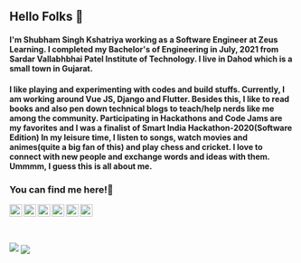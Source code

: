 ## Hello Folks 👋
#### I'm Shubham Singh Kshatriya working as a Software Engineer at Zeus Learning. I completed my Bachelor's of Engineering in July, 2021 from Sardar Vallabhbhai Patel Institute of Technology. I live in Dahod which is a small town in Gujarat.

#### I like playing and experimenting with codes and build stuffs. Currently, I am working around Vue JS, Django and Flutter. Besides this, I like to read books and also pen down technical blogs to teach/help nerds like me among the community.  Participating in Hackathons and Code Jams are my favorites and I was a finalist of Smart India Hackathon-2020(Software Edition) In my leisure time, I listen to songs, watch movies and animes(quite a big fan of this) and play chess and cricket. I love to connect with new people and exchange words and ideas with them. Ummmm, I guess this is all about me. 

### You can find me here!:blue_heart:
[<img align="left" alt="codeSTACKr.com" width="22px" src="https://cdn4.iconfinder.com/data/icons/social-media-2210/24/Medium-512.png" />](https://medium.com/@shubhamkshatriya521)
[<img align="left" alt="codeSTACKr.com" width="22px" src="https://img.pngio.com/hd-website-logos-transparent-background-website-symbol-website-logo-png-2483_2686.png" />](https://shubhamkshatriya25.github.io/portfolio/)
[<img align="left" alt="codeSTACKr.com" width="22px" src="https://upload.wikimedia.org/wikipedia/commons/thumb/4/40/HackerRank_Icon-1000px.png/220px-HackerRank_Icon-1000px.png" />](https://www.hackerrank.com/shub_ham_25)
[<img align="left" alt="codeSTACKr | Twitter" width="22px" src="https://www.freeiconspng.com/thumbs/twitter-icon/twitter-icon-download-18.png" />](https://twitter.com/shubhHAM_)
[<img align="left" alt="codeSTACKr | LinkedIn" width="22px" src="https://www.vectorico.com/wp-content/uploads/2018/02/LinkedIn-Icon-Square.png" />](https://www.linkedin.com/in/shubhamkshatriya25/)
[<img align="left" alt="codeSTACKr | Instagram" width="22px" src="https://assets.stickpng.com/images/580b57fcd9996e24bc43c521.png" />](https://www.instagram.com/s.h.u.b.h.a.m._25/)

<br />
<br />
<br />
<br />
<img src="https://github-readme-stats.vercel.app/api?username=shubhamkshatriya25&&show_icons=true&title_color=06f791&icon_color=eaeeec&text_color=eaeeec&bg_color=191919">
<a href="https://github.com/shubhamkshatriya25">
  <img align="center" src="https://github-readme-stats.vercel.app/api/top-langs/?username=shubhamkshatriya25&text_color=06f791&theme=dark&hide_langs_below=1" />
</a>
<!--
**shubhamkshatriya25/shubhamkshatriya25** is a ✨ _special_ ✨ repository because its `README.md` (this file) appears on your GitHub profile.

Here are some ideas to get you started:

- 🔭 I’m currently working on ...
- 🌱 I’m currently learning ...
- 👯 I’m looking to collaborate on ...
- 🤔 I’m looking for help with ...
- 💬 Ask me about ...
- 📫 How to reach me: ...
- 😄 Pronouns: ...
- ⚡ Fun fact: ...
-->
